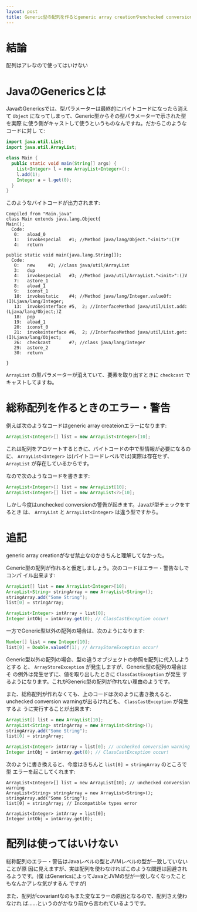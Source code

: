 ```yaml
---
layout: post
title: Generic型の配列を作るとgeneric array creationやunchecked conversionが出る
---
```


# 結論

配列はアレなので使ってはいけない

# JavaのGenericsとは

JavaのGenericsでは、型パラメーターは最終的にバイトコードになったら消えて
`Object` になってしまって、Generic型からその型パラメーターで示された型を実際
に使う側がキャストして使うというものなんですね。だからこのようなコードに対し
て:

```java
import java.util.List;
import java.util.ArrayList;

class Main {
  public static void main(String[] args) {
    List<Integer> l = new ArrayList<Integer>();
    l.add(1);
    Integer a = l.get(0);
  }
}
```

このようなバイトコードが出力されます:

```
Compiled from "Main.java"
class Main extends java.lang.Object{
Main();
  Code:
   0:   aload_0
   1:   invokespecial   #1; //Method java/lang/Object."<init>":()V
   4:   return

public static void main(java.lang.String[]);
  Code:
   0:   new     #2; //class java/util/ArrayList
   3:   dup
   4:   invokespecial   #3; //Method java/util/ArrayList."<init>":()V
   7:   astore_1
   8:   aload_1
   9:   iconst_1
   10:  invokestatic    #4; //Method java/lang/Integer.valueOf:(I)Ljava/lang/Integer;
   13:  invokeinterface #5,  2; //InterfaceMethod java/util/List.add:(Ljava/lang/Object;)Z
   18:  pop
   19:  aload_1
   20:  iconst_0
   21:  invokeinterface #6,  2; //InterfaceMethod java/util/List.get:(I)Ljava/lang/Object;
   26:  checkcast       #7; //class java/lang/Integer
   29:  astore_2
   30:  return

}
```

`ArrayList` の型パラメーターが消えていて、要素を取り出すときに `checkcast`
でキャストしてますね。

# 総称配列を作るときのエラー・警告

例えば次のようなコードはgeneric array createionエラーになります:

```java
ArrayList<Integer>[] list = new ArrayList<Integer>[10];
```

これは配列をアロケートするときに、バイトコードの中で型情報が必要になるのに、
`ArrayList<Integer>` は(バイトコードレベルでは)実際は存在せず、
`ArrayList` が存在しているからです。

なので次のようなコードを書きます:

```java
ArrayList<Integer>[] list = new ArrayList[10];
ArrayList<Integer>[] list = new ArrayList<?>[10];
```

しかし今度はunchecked conversionの警告が起きます。Javaが型チェックをするとき
は、 `ArrayList` と `ArrayList<Integer>` は違う型ですから。

# 追記

generic array creationがなぜ禁止なのかきちんと理解してなかった。

Generic型の配列が作れると仮定しましょう。次のコードはエラー・警告なしでコンパ
イル出来ます:

```java
ArrayList[] list = new ArrayList<Integer>[10];
ArrayList<String> stringArray = new ArrayList<String>();
stringArray.add("Some String");
list[0] = stringArray;

ArrayList<Integer> intArray = list[0];
Integer intObj = intArray.get(0); // ClassCastException occur!
```

一方でGeneric型以外の配列の場合は、次のようになります:

```java
Number[] list = new Integer[10];
list[0] = Double.valueOf(1); // ArrayStoreException occur!
```

Generic型以外の配列の場合、型の違うオブジェクトの参照を配列に代入しようとする
と、 `ArrayStoreException` が発生しますが、Generic型の配列の場合はそ
の例外は発生せずに、値を取り出したときに `ClassCastException` が発生
するようになります。これがGeneric型の配列が作れない理由のようです。

また、総称配列が作れなくても、上のコードは次のように書き換えると、unchecked
conversion warningが出るけれども、 `ClassCastException` が発生するよ
うに実行することが出来ます:

```java
ArrayList[] list = new ArrayList[10];
ArrayList<String> stringArray = new ArrayList<String>();
stringArray.add("Some String");
list[0] = stringArray;

ArrayList<Integer> intArray = list[0]; // unchecked conversion warning
Integer intObj = intArray.get(0); // ClassCastException occur!
```

次のように書き換えると、今度はきちんと `list[0] = stringArray` のところで型
エラーを起こしてくれます:

```
ArrayList<Integer>[] list = new ArrayList[10]; // unchecked conversion warning
ArrayList<String> stringArray = new ArrayList<String>();
stringArray.add("Some String");
list[0] = stringArray; // Incompatible types error

ArrayList<Integer> intArray = list[0];
Integer intObj = intArray.get(0);
```

# 配列は使ってはいけない

総称配列のエラー・警告はJavaレベルの型とJVMレベルの型が一致していないことが原
因に見えますが、実は配列を使わなければこのような問題は回避されるようです。(僕
はGenericsによってJavaとJVMの型が一致しなくなったこともなんかアレな気がするん
ですが)

また、配列がcovariantなのもまた変なエラーの原因となるので、配列さえ使わなけれ
ば……というのがかなり前から言われているようです。

